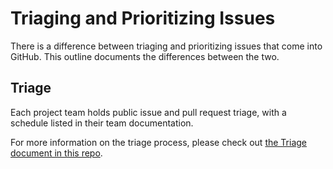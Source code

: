 # Triaging and Prioritizing Issues

There is a difference between triaging and prioritizing issues that come into GitHub. This outline documents the differences between the two.

## Triage

Each project team holds public issue and pull request triage, with a schedule listed in their team documentation.

For more information on the triage process, please check out [the Triage document in this repo](./communication/triage.md).
